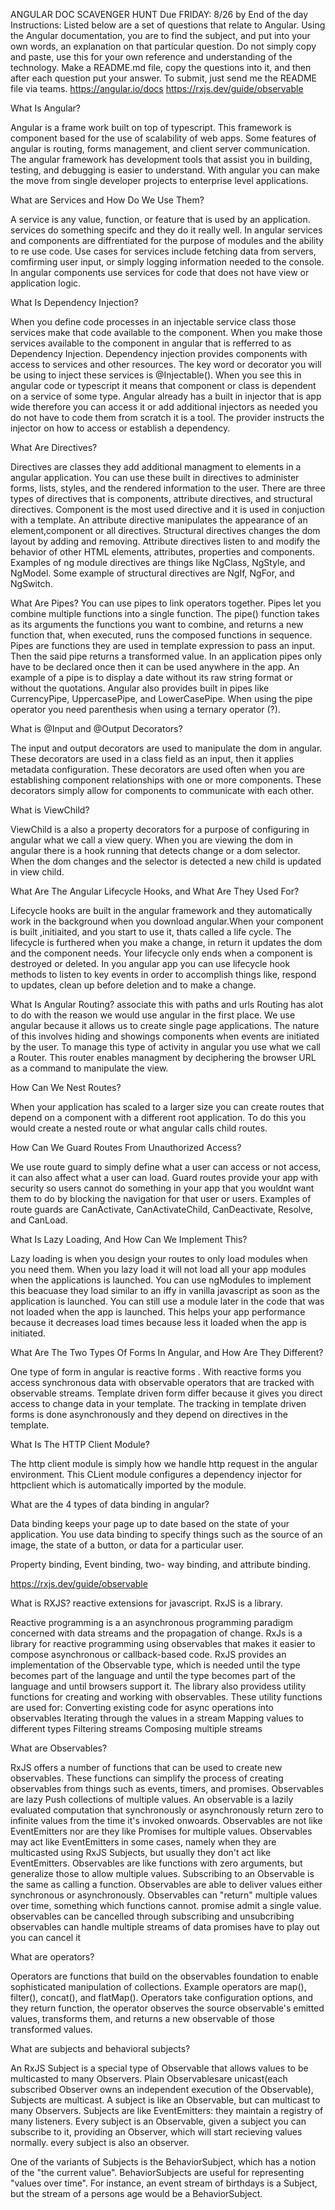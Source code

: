 ANGULAR DOC SCAVENGER HUNT
Due FRIDAY: 8/26 by End of the day
Instructions:
Listed below are a set of questions that relate to Angular. Using the Angular documentation, you are to find the subject, and put into your own words, an explanation on that particular question. Do not simply copy and paste, use this for your own reference and understanding of the technology.
Make a README.md file, copy the questions into it, and then after each question put your answer. To submit, just send me the README file via teams.
https://angular.io/docs
https://rxjs.dev/guide/observable

What Is Angular?

Angular is a frame work built on top of typescript. This framework is component based for the use of scalability of web apps. Some features of angular is routing, forms management, and client server communication.
The angular framework has development tools that assist you in building, testing, and debugging is easier to understand. With angular you can make the move from single developer projects to enterprise level applications.

What are Services and How Do We Use Them?

A service is any value, function, or feature that is used by an application. services do something specifc and they do it really well. In angular services and components are diffrentiated for the purpose of modules and the ability to re use code. Use cases for services include fetching data from servers, comfirming user input, or simply logging information needed to the console. In angular components use services for code that does not have view or application logic.

What Is Dependency Injection?

When you define code processes in an injectable service class those services make that code available to the component. When you make those services available to the component in angular that is refferred to as Dependency Injection. Dependency injection provides components with access to services and other resources. The key word or decorator you will be using to inject these services is @Injectable(). When you see this in angular code or typescript it means that component or class is dependent on a service of some type. Angular already has a built in injector that is app wide therefore you can access it or add additional injectors as needed you do not have to code them from scratch it is a tool. The provider instructs the injector on how to access or establish a dependency.

What Are Directives?

Directives are classes they add additional managment to elements in a angular application. You can use these built in directives to administer forms, lists, styles, and the rendered information to the user. There are three types of directives that is components, attribute directives, and structural directives. Component is the most used directive and it is used in conjuction with a template. An attribute directive manipulates the appearance of an element,component or all directives. Structural directives changes the dom layout by adding and removing. Attribute directives listen to and modify the behavior of other HTML elements, attributes, properties and components. Examples of ng module directives are things like NgClass, NgStyle, and NgModel. Some example of structural directives are NgIf, NgFor, and NgSwitch.

What Are Pipes?
You can use pipes to link operators together. Pipes let you combine multiple functions into a single function. The pipe() function takes as its arguments the functions you want to combine, and returns a new function that, when executed, runs the composed functions in sequence.
Pipes are functions they are used in template expression to pass an input. Then the said pipe returns a transformed value. In an application pipes only have to be declared once then it can be used anywhere in the app. An example of a pipe is to display a date without its raw string format or without the quotations. Angular also provides built in pipes like CurrencyPipe, UppercasePipe, and LowerCasePipe. When using the pipe operator you need parenthesis when using a ternary operator (?).

What is @Input and @Output Decorators?

The input and output decorators are used to manipulate the dom in angular. These decorators are used in a class field as an input, then it applies metadata configuration. These decorators are used often when you are establishing component relationships with one or more components. These decorators simply allow for components to communicate with each other.

What is ViewChild?

ViewChild is a also a property decorators for a purpose of configuring in angular what we call a view query. When you are viewing the dom in angular there is a hook running that detects change or a dom selector. When the dom changes and the selector is detected a new child is updated in view child.

What Are The Angular Lifecycle Hooks, and What Are They Used For?

Lifecycle hooks are built in the angular framework and they automatically work in the background when you download angular.When your component is built ,initiaited, and you start to use it, thats called a life cycle. The lifecycle is furthered when you make a change, in return it updates the dom and the component needs. Your lifecycle only ends when a component is destroyed or deleted. In you angular app you can use lifecycle hook methods to listen to key events in order to accomplish things like, respond to updates, clean up before deletion and to make a change.

What Is Angular Routing?
associate this with paths and urls
Routing has alot to do with the reason we would use angular in the first place. We use angular because it allows us to create single page applications. The nature of this involves hiding and showings components when events are initiated by the user. To manage this type of activity in angular you use what we call a Router. This router enables managment by deciphering the browser URL as a command to manipulate the view.

How Can We Nest Routes?

When your application has scaled to a larger size you can create routes that depend on a component with a different root application. To do this you would create a nested route or what angular calls child routes.

How Can We Guard Routes From Unauthorized Access?

We use route guard to simply define what a user can access or not access, it can also affect what a user can load. Guard routes provide your app with security so users cannot do something in your app that you wouldnt want them to do by blocking the navigation for that user or users. Examples of route guards are CanActivate, CanActivateChild, CanDeactivate, Resolve, and CanLoad.

What Is Lazy Loading, And How Can We Implement This?

Lazy loading is when you design your routes to only load modules when you need them. When you lazy load it will not load all your app modules when the applications is launched. You can use ngModules to implement this beacuase they load similar to an iffy in vanilla javascript as soon as the application is launched. You can still use a module later in the code that was not loaded when the app is launched. This helps your app performance because it decreases load times because less it loaded when the app is initiated.

What Are The Two Types Of Forms In Angular, and How Are They Different?

One type of form in angular is reactive forms . With reactive forms you access synchronous data with observable operators that are tracked with observable streams. Template driven form differ because it gives you direct access to change data in your template. The tracking in template driven forms is done asynchronously and they depend on directives in the template.

What Is The HTTP Client Module?

The http client module is simply how we handle http request in the angular environment. This CLient module configures a dependency injector for httpclient which is automatically imported by the module.

What are the 4 types of data binding in angular?

Data binding keeps your page up to date based on the state of your application. You use data binding to specify things such as the source of an image, the state of a button, or data for a particular user.

Property binding, Event binding, two- way binding, and attribute binding.

https://rxjs.dev/guide/observable

What is RXJS?
reactive extensions for javascript.
RxJS is a library.

Reactive programming is a an asynchronous programming paradigm concerned with data streams and the propagation of change. RxJs is a library for reactive programming using observables that makes it easier to compose asynchronous or callback-based code. RxJS provides an implementation of the Observable type, which is needed until the type becomes part of the language and until the type becomes part of the language and until browsers support it. The library also providess utility functions for creating and working with observables.
These utility functions are used for:
Converting existing code for async operations into observables
Iterating through the values in a stream
Mapping values to different types
Filtering streams
Composing multiple streams

What are Observables?

RxJS offers a number of functions that can be used to create new observables. These functions can simplify the process of creating observables from things such as events, timers, and promises.
Observables are lazy Push collections of multiple values. An observable is a lazily evaluated computation that synchronously or asynchronously return zero to infinite values from the time it's invoked onwoards. Observables are not like EventEmitters nor are they like Promises for multiple values. Observables may act like EventEmitters in some cases, namely when they are multicasted using RxJS Subjects, but usually they don't act like EventEmitters. Observables are like functions with zero arguments, but generalize those to allow multiple values.
Subscribing to an Observable is the same as calling a function.
Observables are able to deliver values either synchronous or asynchronously.
Observables can "return" multiple values over time, something which functions cannot.
promise admit a single value.
observables can be cancelled through subscribing and unsubcribing
observables can handle multiple streams of data
promises have to play out you can cancel it

What are operators?

Operators are functions that build on the observables foundation to enable sophisticated manipulation of collections. Example operators are map(), filter(), concat(), and flatMap().
Operators take configuration options, and they return function, the operator observes the source observable's emitted values, transforms them, and returns a new observable of those transformed values.

What are subjects and behavioral subjects?

An RxJS Subject is a special type of Observable that allows values to be multicasted to many Observers. Plain Observablesare unicast(each subscribed Observer owns an independent execution of the Observable), Subjects are multicast. A subject is like an Observable, but can multicast to many Observers. Subjects are like EventEmitters: they maintain a registry of many listeners. Every subject is an Observable, given a subject you can subscribe to it, providing an Observer, which will start recieving values normally. every subject is also an observer.

One of the variants of Subjects is the BehaviorSubject, which has a notion of the "the current value". BehaviorSubjects are useful for representing "values over time". For instance, an event stream of birthdays is a Subject, but the stream of a persons age would be a BehaviorSubject.

